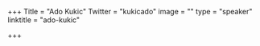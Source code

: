 +++
Title = "Ado Kukic"
Twitter = "kukicado"
image = ""
type = "speaker"
linktitle = "ado-kukic"

+++


